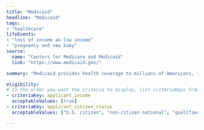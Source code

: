 ```yaml
---
title: "Medicaid"
headline: "Medicaid"
tags: 
- "healthcare"
lifeEvents: 
- "loss of income an low income"
- "pregnancy and new baby"
source:
  name: "Centers for Medicare and Medicaid"
  link: "https://www.medicaid.gov/"

summary: "Medicaid provides health coverage to millions of Americans, including eligible low-income adults, children, pregnant women, elderly adults and people with disabilities. Medicaid is administered by states, according to federal requirements. "

eligibility:
# In the order you want the criteria to display, list criteriaKeys from the csv here, each followed by a comma-separated list of which values indicate eligibility for that criteria. Wrap individual values in quotes if they have inner commas.
- criteriaKey: applicant_income
  acceptableValues: [true]
- criteriaKey: applicant_citizen_status
  acceptableValues: ["U.S. citizen", "non-citizen national", "qualified alien"]

---
```

